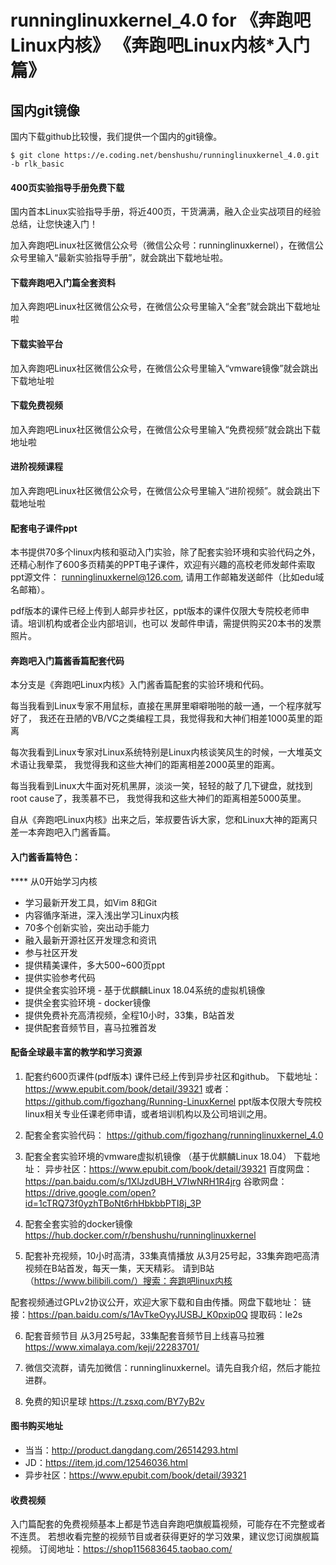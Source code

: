 # runninglinuxkernel_4.0 for 《奔跑吧Linux内核》 《奔跑吧Linux内核*入门篇》

## 国内git镜像
国内下载github比较慢，我们提供一个国内的git镜像。
```
$ git clone https://e.coding.net/benshushu/runninglinuxkernel_4.0.git -b rlk_basic
```

#### 400页实验指导手册免费下载
国内首本Linux实验指导手册，将近400页，干货满满，融入企业实战项目的经验总结，让您快速入门！

加入奔跑吧Linux社区微信公众号（微信公众号：runninglinuxkernel），在微信公众号里输入“最新实验指导手册”，就会跳出下载地址啦。

#### 下载奔跑吧入门篇全套资料
加入奔跑吧Linux社区微信公众号，在微信公众号里输入“全套”就会跳出下载地址啦

#### 下载实验平台
加入奔跑吧Linux社区微信公众号，在微信公众号里输入“vmware镜像”就会跳出下载地址啦

#### 下载免费视频
加入奔跑吧Linux社区微信公众号，在微信公众号里输入“免费视频”就会跳出下载地址啦

#### 进阶视频课程
加入奔跑吧Linux社区微信公众号，在微信公众号里输入“进阶视频”。就会跳出下载地址啦

#### 配套电子课件ppt
本书提供70多个linux内核和驱动入门实验，除了配套实验环境和实验代码之外，还精心制作了600多页精美的PPT电子课件，欢迎有兴趣的高校老师发邮件索取ppt源文件：
runninglinuxkernel@126.com, 请用工作邮箱发送邮件（比如edu域名邮箱）。

pdf版本的课件已经上传到人邮异步社区，ppt版本的课件仅限大专院校老师申请。培训机构或者企业内部培训，也可以
发邮件申请，需提供购买20本书的发票照片。

#### 奔跑吧入门篇酱香篇配套代码
本分支是《奔跑吧Linux内核》入门酱香篇配套的实验环境和代码。

每当我看到Linux专家不用鼠标，直接在黑屏里噼噼啪啪的敲一通，一个程序就写好了，
我还在丑陋的VB/VC之类编程工具，我觉得我和大神们相差1000英里的距离

每次我看到Linux专家对Linux系统特别是Linux内核谈笑风生的时候，一大堆英文术语让我晕菜，
我觉得我和这些大神们的距离相差2000英里的距离。

每当我看到Linux大牛面对死机黑屏，淡淡一笑，轻轻的敲了几下键盘，就找到root cause了，我羡慕不已，
我觉得我和这些大神们的距离相差5000英里。

自从《奔跑吧Linux内核》出来之后，笨叔要告诉大家，您和Linux大神的距离只差一本奔跑吧入门酱香篇。

#### 入门酱香篇特色：

**** 从0开始学习内核
* 学习最新开发工具，如Vim 8和Git
* 内容循序渐进，深入浅出学习Linux内核
* 70多个创新实验，突出动手能力
* 融入最新开源社区开发理念和资讯
* 参与社区开发
* 提供精美课件，多大500~600页ppt
* 提供实验参考代码
* 提供全套实验环境 - 基于优麒麟Linux 18.04系统的虚拟机镜像
* 提供全套实验环境 - docker镜像
* 提供免费补充高清视频，全程10小时，33集，B站首发
* 提供配套音频节目，喜马拉雅首发

#### 配备全球最丰富的教学和学习资源

1. 配套约600页课件(pdf版本)
课件已经上传到异步社区和github。
下载地址：https://www.epubit.com/book/detail/39321
或者：https://github.com/figozhang/Running-LinuxKernel
ppt版本仅限大专院校linux相关专业任课老师申请，或者培训机构以及公司培训之用。

2. 配套全套实验代码：
https://github.com/figozhang/runninglinuxkernel_4.0

3. 配套全套实验环境的vmware虚拟机镜像 （基于优麒麟Linux 18.04）
下载地址：
异步社区：https://www.epubit.com/book/detail/39321
百度网盘：https://pan.baidu.com/s/1XlJzdUBH_V7IwNRH1R4jrg
谷歌网盘：https://drive.google.com/open?id=1cTRQ73f0yzhTBoNt6rhHbkbbPTI8j_3P

4. 配套全套实验的docker镜像
https://hub.docker.com/r/benshushu/runninglinuxkernel

5. 配套补充视频，10小时高清，33集真情播放
从3月25号起，33集奔跑吧高清视频在B站首发，每天一集，天天精彩。
请到B站 （https://www.bilibili.com/）搜索：奔跑吧linux内核

配套视频通过GPLv2协议公开，欢迎大家下载和自由传播。网盘下载地址：
链接：https://pan.baidu.com/s/1AvTkeOyyJUSBJ_K0pxip0Q
提取码：le2s

6. 配套音频节目
从3月25号起，33集配套音频节目上线喜马拉雅
https://www.ximalaya.com/keji/22283701/

7. 微信交流群，请先加微信：runninglinuxkernel。请先自我介绍，然后才能拉进群。

8. 免费的知识星球
https://t.zsxq.com/BY7yB2v

#### 图书购买地址
* 当当：http://product.dangdang.com/26514293.html
* JD：https://item.jd.com/12546036.html
* 异步社区：https://www.epubit.com/book/detail/39321

#### 收费视频
入门篇配套的免费视频基本上都是节选自奔跑吧旗舰篇视频，可能存在不完整或者不连贯。
若想收看完整的视频节目或者获得更好的学习效果，建议您订阅旗舰篇视频。
订阅地址：https://shop115683645.taobao.com/
